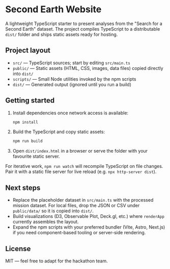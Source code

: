 # Second Earth Website

A lightweight TypeScript starter to present analyses from the "Search for a Second Earth" dataset. The project compiles TypeScript to a distributable `dist/` folder and ships static assets ready for hosting.

## Project layout

- `src/` — TypeScript sources; start by editing `src/main.ts`
- `public/` — Static assets (HTML, CSS, images, data files) copied directly into `dist/`
- `scripts/` — Small Node utilities invoked by the npm scripts
- `dist/` — Generated output (ignored until you run a build)

## Getting started

1. Install dependencies once network access is available:
   ```bash
   npm install
   ```
2. Build the TypeScript and copy static assets:
   ```bash
   npm run build
   ```
3. Open `dist/index.html` in a browser or serve the folder with your favourite static server.

For iterative work, `npm run watch` will recompile TypeScript on file changes. Pair it with a static file server for live reload (e.g. `npx http-server dist`).

## Next steps

- Replace the placeholder dataset in `src/main.ts` with the processed mission dataset. For local files, drop the JSON or CSV under `public/data/` so it is copied into `dist/`.
- Build visualizations (D3, Observable Plot, Deck.gl, etc.) where `renderApp` currently assembles the layout.
- Expand the npm scripts with your preferred bundler (Vite, Astro, Next.js) if you need component-based tooling or server-side rendering.

## License

MIT — feel free to adapt for the hackathon team.
